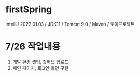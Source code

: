 # firstSpring
IntelliJ 2022.01.03 / JDK11 / Tomcat 9.0 / Maven / 토이프로젝트

# 7/26 작업내용
1. 개발 환경 셋업, 깃허브 업로드
2. 메인 페이지, 로그인 화면 구현
